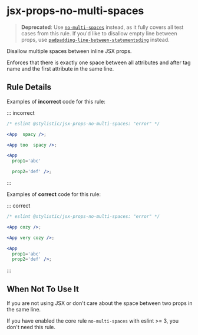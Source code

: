 # jsx-props-no-multi-spaces

> **Deprecated**: Use [`no-multi-spaces`](no-multi-spaces) instead, as it fully covers all test cases from this rule.
> If you'd like to disallow empty line between props, use [`padpadding-line-between-statementsding`](padding-line-between-statements) instead.

Disallow multiple spaces between inline JSX props.

Enforces that there is exactly one space between all attributes and after tag name and the first attribute in the same line.

## Rule Details

Examples of **incorrect** code for this rule:

::: incorrect

```jsx
/* eslint @stylistic/jsx-props-no-multi-spaces: "error" */

<App  spacy />;

<App too  spacy />;

<App
  prop1='abc'

  prop2='def' />;
```

:::

Examples of **correct** code for this rule:

::: correct

```jsx
/* eslint @stylistic/jsx-props-no-multi-spaces: "error" */

<App cozy />;

<App very cozy />;

<App
  prop1='abc'
  prop2='def' />;
```

:::

## When Not To Use It

If you are not using JSX or don't care about the space between two props in the same line.

If you have enabled the core rule `no-multi-spaces` with eslint >= 3, you don't need this rule.
